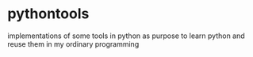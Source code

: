 pythontools
===========

implementations of some tools in python as purpose to learn python and reuse them in my ordinary programming
